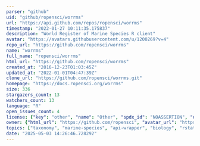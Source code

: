 ```yaml
---
parser: "github"
uid: "github/ropensci/worrms"
url: "https://api.github.com/repos/ropensci/worrms"
timestamp: "2022-01-27 10:11:35.175837"
description: "World Register of Marine Species R client"
avatar: "https://avatars.githubusercontent.com/u/1200269?v=4"
repo_url: "https://github.com/ropensci/worrms"
name: "worrms"
full_name: "ropensci/worrms"
html_url: "https://github.com/ropensci/worrms"
created_at: "2016-12-23T01:03:45Z"
updated_at: "2022-01-01T04:47:39Z"
clone_url: "https://github.com/ropensci/worrms.git"
homepage: "https://docs.ropensci.org/worrms"
size: 336
stargazers_count: 13
watchers_count: 13
language: "R"
open_issues_count: 4
license: {"key": "other", "name": "Other", "spdx_id": "NOASSERTION", "url": null, "node_id": "MDc6TGljZW5zZTA="}
owner: {"html_url": "https://github.com/ropensci", "avatar_url": "https://avatars.githubusercontent.com/u/1200269?v=4", "login": "ropensci", "type": "Organization"}
topics: ["taxonomy", "marine-species", "api-wrapper", "biology", "rstats", "r", "r-package", "taxize", "biological-data", "fish", "marine-biology", "API", "api-client", "marine", "science", "species", "web", "worms"]
date: "2025-05-03 14:26:46.728292"
---
```

